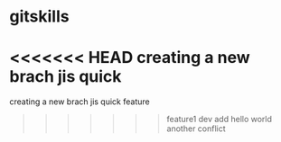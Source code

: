 # gitskills
<<<<<<< HEAD
creating a new brach jis quick
=======
creating a new brach jis quick
feature
>>>>>>> feature1
dev add
hello world
another conflict
